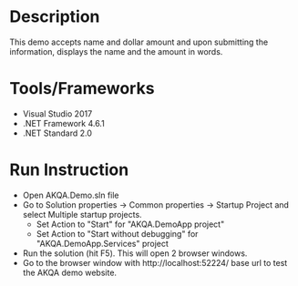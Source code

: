 # Description
This demo accepts name and dollar amount and upon submitting the information, displays the name and the amount in words.

# Tools/Frameworks
   - Visual Studio 2017
   - .NET Framework 4.6.1
   - .NET Standard 2.0

# Run Instruction
   - Open AKQA.Demo.sln file
   - Go to Solution properties -> Common properties -> Startup Project and select Multiple startup projects.
      - Set Action to "Start" for "AKQA.DemoApp project"
      - Set Action to "Start without debugging" for "AKQA.DemoApp.Services" project
   - Run the solution (hit F5). This will open 2 browser windows.
   - Go to the browser window with http://localhost:52224/ base url to test the AKQA demo website.
